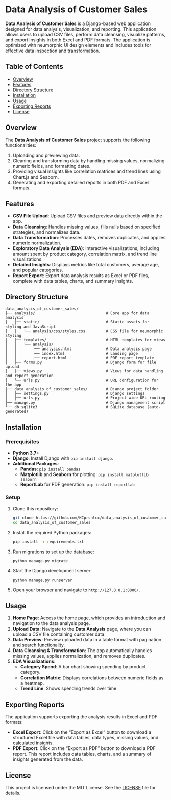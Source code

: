 # Data Analysis of Customer Sales

**Data Analysis of Customer Sales** is a Django-based web application designed for data analysis, visualization, and reporting. This application allows users to upload CSV files, perform data cleansing, visualize patterns, and export insights in both Excel and PDF formats. The application is optimized with neumorphic UI design elements and includes tools for effective data inspection and transformation.

## Table of Contents

- [Overview](#overview)
- [Features](#features)
- [Directory Structure](#directory-structure)
- [Installation](#installation)
- [Usage](#usage)
- [Exporting Reports](#exporting-reports)
- [License](#license)

## Overview

The **Data Analysis of Customer Sales** project supports the following functionalities:
1. Uploading and previewing data.
2. Cleaning and transforming data by handling missing values, normalizing numeric fields, and formatting dates.
3. Providing visual insights like correlation matrices and trend lines using Chart.js and Seaborn.
4. Generating and exporting detailed reports in both PDF and Excel formats.

## Features

- **CSV File Upload**: Upload CSV files and preview data directly within the app.
- **Data Cleansing**: Handles missing values, fills nulls based on specified strategies, and normalizes data.
- **Data Transformation**: Processes dates, removes duplicates, and applies numeric normalization.
- **Exploratory Data Analysis (EDA)**: Interactive visualizations, including amount spent by product category, correlation matrix, and trend line visualizations.
- **Detailed Insights**: Displays metrics like total customers, average age, and popular categories.
- **Report Export**: Export data analysis results as Excel or PDF files, complete with data tables, charts, and summary insights.

## Directory Structure

```plaintext
data_analysis_of_customer_sales/
├── analysis/                               # Core app for data analysis
│   ├── static/                             # Static assets for styling and JavaScript
│   │   └── analysis/css/styles.css         # CSS file for neumorphic styling
│   ├── templates/                          # HTML templates for views
│   │   └── analysis/
│   │       ├── analysis.html               # Data analysis page
│   │       ├── index.html                  # Landing page
│   │       ├── report.html                 # PDF report template
│   ├── forms.py                            # Django form for file upload
│   ├── views.py                            # Views for data handling and report generation
│   └── urls.py                             # URL configuration for the app
├── data_analysis_of_customer_sales/        # Django project folder
│   ├── settings.py                         # Django settings
│   ├── urls.py                             # Project-wide URL routing
├── manage.py                               # Django management script
└── db.sqlite3                              # SQLite database (auto-generated)
```

## Installation

### Prerequisites

- **Python 3.7+**
- **Django**: Install Django with `pip install django`.
- **Additional Packages**:
  - **Pandas**: `pip install pandas`
  - **Matplotlib** and **Seaborn** for plotting: `pip install matplotlib seaborn`
  - **ReportLab** for PDF generation: `pip install reportlab`

### Setup

1. Clone this repository:

   ```bash
   git clone https://github.com/KCprsnlcc/data_analysis_of_customer_sales.git
   cd data_analysis_of_customer_sales
   ```

2. Install the required Python packages:

   ```bash
   pip install -r requirements.txt
   ```

3. Run migrations to set up the database:

   ```bash
   python manage.py migrate
   ```

4. Start the Django development server:

   ```bash
   python manage.py runserver
   ```

5. Open your browser and navigate to `http://127.0.0.1:8000/`.

## Usage

1. **Home Page**: Access the home page, which provides an introduction and navigation to the data analysis page.
2. **Upload Data**: Navigate to the **Data Analysis** page, where you can upload a CSV file containing customer data.
3. **Data Preview**: Preview uploaded data in a table format with pagination and search functionality.
4. **Data Cleansing & Transformation**: The app automatically handles missing values, applies normalization, and removes duplicates.
5. **EDA Visualizations**: 
   - **Category Spend**: A bar chart showing spending by product category.
   - **Correlation Matrix**: Displays correlations between numeric fields as a heatmap.
   - **Trend Line**: Shows spending trends over time.

## Exporting Reports

The application supports exporting the analysis results in Excel and PDF formats:

- **Excel Export**: Click on the “Export as Excel” button to download a structured Excel file with data tables, data types, missing values, and calculated insights.
- **PDF Export**: Click on the “Export as PDF” button to download a PDF report. This report includes data tables, charts, and a summary of insights generated from the data.

## License

This project is licensed under the MIT License. See the [LICENSE](LICENSE) file for details.